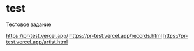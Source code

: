 # test
Тестовое задание

https://pr-test.vercel.app/
https://pr-test.vercel.app/records.html
https://pr-test.vercel.app/artist.html
